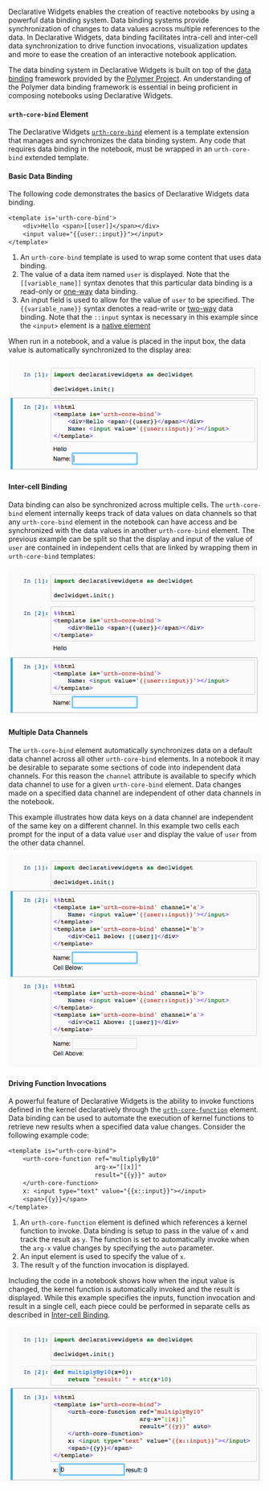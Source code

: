 Declarative Widgets enables the creation of reactive notebooks by using a
powerful data binding system. Data binding systems provide synchronization of
changes to data values across multiple references to the data. In Declarative
Widgets, data binding facilitates intra-cell and inter-cell data synchronization
to drive function invocations, visualization updates and more to ease the
creation of an interactive notebook application.

The data binding system in Declarative Widgets is built on top of the
[data binding](https://www.polymer-project.org/1.0/docs/devguide/data-binding)
framework provided by the [Polymer Project](https://www.polymer-project.org/1.0/). An
understanding of the Polymer data binding framework is essential in being
proficient in composing notebooks using Declarative Widgets.

#### `urth-core-bind` Element

The Declarative Widgets [`urth-core-bind`](#urth-core-bind) element is a template
extension that manages and synchronizes the data binding system. Any code that
requires data binding in the notebook, must be wrapped in an `urth-core-bind`
extended template.

#### Basic Data Binding

The following code demonstrates the basics of Declarative Widgets data binding.

    <template is='urth-core-bind'>
        <div>Hello <span>[[user]]</span></div>
        <input value="{{user::input}}"></input>
    </template>

1. An `urth-core-bind` template is used to wrap some content that uses data binding.
2. The value of a data item named `user` is displayed. Note that the `[[variable_name]]` syntax denotes that this particular data binding is a read-only or [one-way](https://www.polymer-project.org/1.0/docs/devguide/data-binding#property-binding)
data binding.
3. An input field is used to allow for the value of `user` to be specified. The `{{variable_name}}` syntax denotes a read-write or  [two-way](https://www.polymer-project.org/1.0/docs/devguide/data-binding#property-binding)
data binding. Note that the `::input` syntax is necessary in this example since
the `<input>` element is a [native element](https://www.polymer-project.org/1.0/docs/devguide/data-binding#two-way-native)

When run in a notebook, and a value is placed in the input box, the data value
is automatically synchronized to the display area:

![Intra-cell data binding](images/Data-Binding-intracell.gif)

#### Inter-cell Binding

Data binding can also be synchronized across multiple cells. The `urth-core-bind`
element internally keeps track of data values on data channels so that any
`urth-core-bind` element in the notebook can have access and be synchronized
with the data values in another `urth-core-bind` element. The previous example
can be split so that the display and input of the value of `user` are contained
in independent cells that are linked by wrapping them in `urth-core-bind` templates:

![Inter-cell data binding](images/Data-Binding-intercell.gif)

#### Multiple Data Channels

The `urth-core-bind` element automatically synchronizes data on a default data
channel across all other `urth-core-bind` elements. In a notebook it may be
desirable to separate some sections of code into independent data channels. For
this reason the `channel` attribute is available to specify which data channel
to use for a given `urth-core-bind` element. Data changes made on a specified
data channel are independent of other data channels in the notebook.

This example illustrates how data keys on a data channel are independent of
the same key on a different channel. In this example two cells each prompt
for the input of a data value `user` and display the value of `user` from
the other data channel.

![Multiple data channels](images/Data-Binding-multiple.gif)

#### Driving Function Invocations

A powerful feature of Declarative Widgets is the ability to invoke functions
defined in the kernel declaratively through the [`urth-core-function`](#urth-core-function)
element. Data binding can be used to automate the execution of kernel functions to
retrieve new results when a specified data value changes. Consider the following
example code:

    <template is="urth-core-bind">
        <urth-core-function ref="multiplyBy10"
                            arg-x="[[x]]"
                            result="{{y}}" auto>
        </urth-core-function>
        x: <input type="text" value="{{x::input}}"></input>
        <span>{{y}}</span>
    </template>

1. An `urth-core-function` element is defined which references a kernel
function to invoke. Data binding is setup to pass in the value of `x` and track
the result as `y`. The function is set to automatically invoke when the `arg-x`
value changes by specifying the `auto` parameter.
2. An input element is used to specify the value of `x`.
3. The result `y` of the function invocation is displayed.

Including the code in a notebook shows how when the input value is changed, the
kernel function is automatically invoked and the result is displayed. While this
example specifies the inputs, function invocation and result in a single cell,
each piece could be performed in separate cells as described in [Inter-cell Binding](#data-binding+inter-cell-binding).

![Function Invocation](images/Data-Binding-function.gif)
